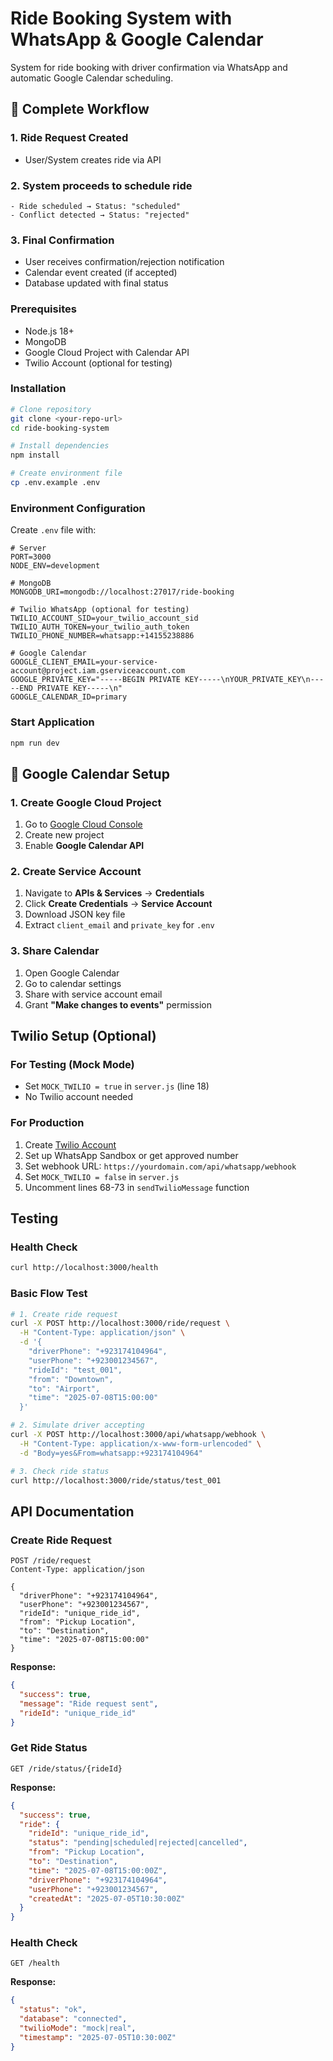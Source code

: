 # Ride Booking System with WhatsApp & Google Calendar

System for ride booking with driver confirmation via WhatsApp and automatic Google Calendar scheduling.

## 🔄 Complete Workflow

### 1. **Ride Request Created**
- User/System creates ride via API

### 2. **System proceeds to schedule ride**
```
- Ride scheduled → Status: "scheduled"
- Conflict detected → Status: "rejected"
```

### 3. **Final Confirmation**
- User receives confirmation/rejection notification
- Calendar event created (if accepted)
- Database updated with final status



### Prerequisites

- Node.js 18+
- MongoDB
- Google Cloud Project with Calendar API
- Twilio Account (optional for testing)

### Installation

```bash
# Clone repository
git clone <your-repo-url>
cd ride-booking-system

# Install dependencies
npm install

# Create environment file
cp .env.example .env
```

### Environment Configuration

Create `.env` file with:

```env
# Server
PORT=3000
NODE_ENV=development

# MongoDB
MONGODB_URI=mongodb://localhost:27017/ride-booking

# Twilio WhatsApp (optional for testing)
TWILIO_ACCOUNT_SID=your_twilio_account_sid
TWILIO_AUTH_TOKEN=your_twilio_auth_token
TWILIO_PHONE_NUMBER=whatsapp:+14155238886

# Google Calendar
GOOGLE_CLIENT_EMAIL=your-service-account@project.iam.gserviceaccount.com
GOOGLE_PRIVATE_KEY="-----BEGIN PRIVATE KEY-----\nYOUR_PRIVATE_KEY\n-----END PRIVATE KEY-----\n"
GOOGLE_CALENDAR_ID=primary
```

### Start Application

```bash
npm run dev

```

## 🔧 Google Calendar Setup

### 1. Create Google Cloud Project
1. Go to [Google Cloud Console](https://console.cloud.google.com/)
2. Create new project
3. Enable **Google Calendar API**

### 2. Create Service Account
1. Navigate to **APIs & Services** → **Credentials**
2. Click **Create Credentials** → **Service Account**
3. Download JSON key file
4. Extract `client_email` and `private_key` for `.env`

### 3. Share Calendar
1. Open Google Calendar
2. Go to calendar settings
3. Share with service account email
4. Grant **"Make changes to events"** permission

## Twilio Setup (Optional)

### For Testing (Mock Mode)
- Set `MOCK_TWILIO = true` in `server.js` (line 18)
- No Twilio account needed

### For Production
1. Create [Twilio Account](https://console.twilio.com/)
2. Set up WhatsApp Sandbox or get approved number
3. Set webhook URL: `https://yourdomain.com/api/whatsapp/webhook`
4. Set `MOCK_TWILIO = false` in `server.js`
5. Uncomment lines 68-73 in `sendTwilioMessage` function

## Testing

### Health Check
```bash
curl http://localhost:3000/health
```

### Basic Flow Test
```bash
# 1. Create ride request
curl -X POST http://localhost:3000/ride/request \
  -H "Content-Type: application/json" \
  -d '{
    "driverPhone": "+923174104964",
    "userPhone": "+923001234567",
    "rideId": "test_001",
    "from": "Downtown",
    "to": "Airport",
    "time": "2025-07-08T15:00:00"
  }'

# 2. Simulate driver accepting
curl -X POST http://localhost:3000/api/whatsapp/webhook \
  -H "Content-Type: application/x-www-form-urlencoded" \
  -d "Body=yes&From=whatsapp:+923174104964"

# 3. Check ride status
curl http://localhost:3000/ride/status/test_001
```

## API Documentation

### Create Ride Request
```http
POST /ride/request
Content-Type: application/json

{
  "driverPhone": "+923174104964",
  "userPhone": "+923001234567", 
  "rideId": "unique_ride_id",
  "from": "Pickup Location",
  "to": "Destination",
  "time": "2025-07-08T15:00:00"
}
```

**Response:**
```json
{
  "success": true,
  "message": "Ride request sent",
  "rideId": "unique_ride_id"
}
```

### Get Ride Status
```http
GET /ride/status/{rideId}
```

**Response:**
```json
{
  "success": true,
  "ride": {
    "rideId": "unique_ride_id",
    "status": "pending|scheduled|rejected|cancelled",
    "from": "Pickup Location",
    "to": "Destination", 
    "time": "2025-07-08T15:00:00Z",
    "driverPhone": "+923174104964",
    "userPhone": "+923001234567",
    "createdAt": "2025-07-05T10:30:00Z"
  }
}
```

### Health Check
```http
GET /health
```

**Response:**
```json
{
  "status": "ok",
  "database": "connected",
  "twilioMode": "mock|real",
  "timestamp": "2025-07-05T10:30:00Z"
}
```

